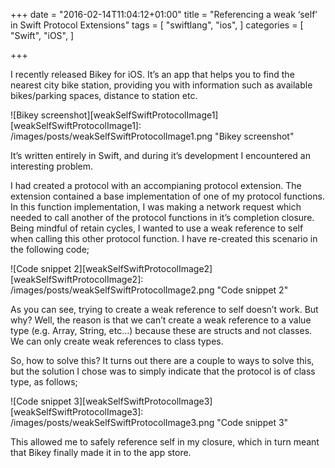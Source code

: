 +++
date = "2016-02-14T11:04:12+01:00"
title = "Referencing a weak ‘self’ in Swift Protocol Extensions"
tags = [
    "swiftlang",
    "ios",
]
categories = [
    "Swift",
    "iOS",
]

+++

I recently released Bikey for iOS. It’s an app that helps you to find the nearest city bike station, providing you with information such as available bikes/parking spaces, distance to station etc.

![Bikey screenshot][weakSelfSwiftProtocolImage1]
[weakSelfSwiftProtocolImage1]: /images/posts/weakSelfSwiftProtocolImage1.png "Bikey screenshot"

It’s written entirely in Swift, and during it’s development I encountered an interesting problem.

I had created a protocol with an accompianing protocol extension. The extension contained a base implementation of one of my protocol functions. In this function implementation, I was making a network request which needed to call another of the protocol functions in it’s completion closure. Being mindful of retain cycles, I wanted to use a weak reference to self when calling this other protocol function. I have re-created this scenario in the following code;

![Code snippet 2][weakSelfSwiftProtocolImage2]
[weakSelfSwiftProtocolImage2]: /images/posts/weakSelfSwiftProtocolImage2.png "Code snippet 2"

As you can see, trying to create a weak reference to self doesn’t work. But why? Well, the reason is that we can’t create a weak reference to a value type (e.g. Array, String, etc…) because these are structs and not classes. We can only create weak references to class types.

So, how to solve this? It turns out there are a couple to ways to solve this, but the solution I chose was to simply indicate that the protocol is of class type, as follows;

![Code snippet 3][weakSelfSwiftProtocolImage3]
[weakSelfSwiftProtocolImage3]: /images/posts/weakSelfSwiftProtocolImage3.png "Code snippet 3"

This allowed me to safely reference self in my closure, which in turn meant that Bikey finally made it in to the app store.
